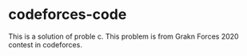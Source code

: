 # codeforces-code

This is a solution of proble c. This problem is from Grakn Forces 2020 contest in codeforces.
